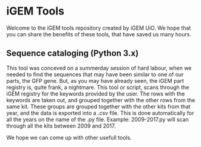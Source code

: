 # iGEM Tools
Welcome to the iGEM tools repository created by iGEM UiO. We hope that you can share the benefits of these tools, that have saved us many hours.

## Sequence cataloging (Python 3.x)
This tool was conceved on a summerday session of hard labour, when we needed to find the sequences that may have been similar to one of our parts, the GFP gene.
But, as you may have already seen, the iGEM part registry is, quite frank, a nightmare. This tool or script, scans through the iGEM registry for the keywords provided by the user.
The rows with the keywords are taken out, and grouped together with the other rows from the same kit. These groups are grouped together with the other kits from that year, and the data is exported into a .csv file.
This is done automatically for all the years on the name of the .py file. Example: 2009-2017.py will scan through all the kits between 2009 and 2017.


We hope we can come up with other usefull tools.
